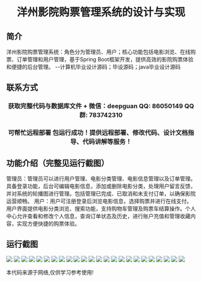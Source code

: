 <p><h1 align="center">洋州影院购票管理系统的设计与实现</h1></p>

## 简介
洋州影院购票管理系统：角色分为管理员、用户；核心功能包括电影浏览、在线购票、订单管理和用户管理，基于Spring Boot框架开发，提供高效的影院购票体验和便捷的后台管理。    --计算机毕业设计源码；毕设源码；java毕业设计源码


## 联系方式
<p><h3 align="center">获取完整代码与数据库文件 + 微信：deepguan QQ: 86050149 QQ群: 783742310</h3></p>
<p><h3 align="center">可帮忙远程部署 包运行成功！提供远程部署、修改代码、设计文档指导、代码讲解等服务！</h3></p>

## 功能介绍（完整见运行截图）
管理员：管理员可以进行用户管理、电影分类管理、电影信息管理以及订单管理。具备登录功能，后台可编辑电影信息，添加或删除电影分类，处理用户留言反馈，并对系统的轮播图进行管理。包括管理已完成、已取消和未支付订单，以确保影院运营顺畅。
用户：用户可注册登录后浏览电影信息，选择购票并进行在线支付。用户界面提供电影分类浏览、搜索功能，支持购物车管理及购票车结算操作。个人中心允许查看和修改个人信息，查询订单状态及历史，进行账户充值和管理收藏内容，实现方便快捷的购票体验。


## 运行截图
![](img/001.jpg)
![](img/002.jpg)
![](img/003.jpg)
![](img/004.jpg)
![](img/005.jpg)
![](img/006.jpg)
![](img/007.jpg)
![](img/008.jpg)
![](img/009.jpg)
![](img/010.jpg)
![](img/011.jpg)
![](img/012.jpg)
![](img/013.jpg)
![](img/014.jpg)
![](img/015.jpg)
![](img/016.jpg)
![](img/017.jpg)
![](img/018.jpg)
![](img/019.jpg)
![](img/020.jpg)
![](img/021.jpg)
![](img/022.jpg)
![](img/023.jpg)
![](img/024.jpg)

<p>本代码来源于网络,仅供学习参考使用!</p>

